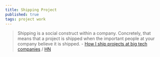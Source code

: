 ```yaml
---
title: Shipping Project
published: true
tags: project work
---
```

> Shipping is a social construct within a company. Concretely, that means that a project is shipped when the important people at your company believe it is shipped. - [	How I ship projects at big tech companies](https://www.seangoedecke.com/how-to-ship/) / [HN](https://news.ycombinator.com/item?id=42111031)
